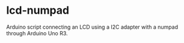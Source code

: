 # lcd-numpad
Arduino script connecting an LCD using a I2C adapter with a numpad through Arduino Uno R3. 
